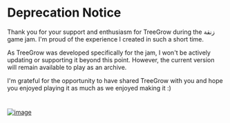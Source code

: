 # **Deprecation Notice**
Thank you for your support and enthusiasm for TreeGrow during the زنقة game jam. I'm proud of the experience I created in such a short time.

As TreeGrow was developed specifically for the jam, I won't be actively updating or supporting it beyond this point. However, the current version will remain available to play as an archive.

I'm grateful for the opportunity to have shared TreeGrow with you and hope you enjoyed playing it as much as we enjoyed making it :)

# 
[![image](https://github.com/lilboyspirit/treegrow/assets/155392202/ca7f46d4-8fe0-4ed6-9498-b645b1a167d4)](https://lilboyspirit.itch.io/treegrow)
